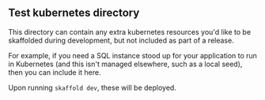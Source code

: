## Test kubernetes directory

This directory can contain any extra kubernetes resources you'd like to be skaffolded during development, but not included as part of a release.

For example, if you need a SQL instance stood up for your application to run in Kubernetes (and this isn't managed elsewhere, such as a local seed), then you can include it here. 

Upon running `skaffold dev`, these will be deployed. 